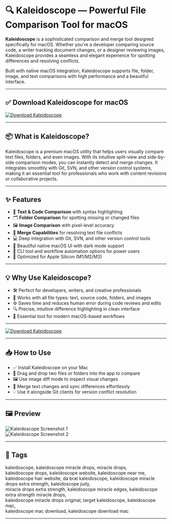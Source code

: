 # 🔍 Kaleidoscope — Powerful File Comparison Tool for macOS

**Kaleidoscope** is a sophisticated comparison and merge tool designed specifically for macOS. Whether you're a developer comparing source code, a writer tracking document changes, or a designer reviewing images, Kaleidoscope provides a seamless and elegant experience for spotting differences and resolving conflicts.

Built with native macOS integration, Kaleidoscope supports file, folder, image, and text comparisons with high performance and a beautiful interface.

---

## ✅ Download Kaleidoscope for macOS  
[![Download Kaleidoscope](https://img.shields.io/badge/Download-Kaleidoscope-blueviolet)](#)

---

## 📦 What is Kaleidoscope?

Kaleidoscope is a premium macOS utility that helps users visually compare text files, folders, and even images. With its intuitive split-view and side-by-side comparison modes, you can instantly detect and merge changes. It integrates smoothly with Git, SVN, and other version control systems, making it an essential tool for professionals who work with content revisions or collaborative projects.

---

## ✨ Features

- 📝 **Text & Code Comparison** with syntax highlighting  
- 🗂 **Folder Comparison** for spotting missing or changed files  
- 🖼 **Image Comparison** with pixel-level accuracy  
- 🔄 **Merge Capabilities** for resolving text file conflicts  
- 💻 Deep integration with Git, SVN, and other version control tools  
- 🎨 Beautiful native macOS UI with dark mode support  
- 🔌 CLI tool and workflow automation options for power users  
- 🚀 Optimized for Apple Silicon (M1/M2/M3)  

---

## 💡 Why Use Kaleidoscope?

- 🛠 Perfect for developers, writers, and creative professionals  
- 📁 Works with all file types: text, source code, folders, and images  
- ⚙️ Saves time and reduces human error during code reviews and edits  
- 🔍 Precise, intuitive difference highlighting in clean interface  
- 🧩 Essential tool for modern macOS-based workflows  

---

[![Download Kaleidoscope](https://img.shields.io/badge/Download-Kaleidoscope-blueviolet)](#)

---

## 📥 How to Use

- ✅ Install Kaleidoscope on your Mac  
- 📝 Drag and drop two files or folders into the app to compare  
- 🖼 Use image diff mode to inspect visual changes  
- 🔀 Merge text changes and sync differences effortlessly  
- 💡 Use it alongside Git clients for version conflict resolution  

---

## 🖼 Preview

![Kaleidoscope Screenshot 1](https://framerusercontent.com/images/QRuIpujxsLY3rT4cD6ijXox9xuQ.png)  
![Kaleidoscope Screenshot 2](https://framerusercontent.com/images/2XdBDzqh5arN3QbYtCYf977Sk.png)  


---

## 📌 Tags

kaleidoscope, kaleidoscope miracle drops, miracle drops,  
kaleidoscope drops, kaleidoscope website, kaleidoscope near me,  
kaleidoscope hair website, da brat kaleidoscope, 
kaleidoscope miracle drops extra strength, kaleidoscope judy,  
miracle drops extra strength, kaleidoscope miracle edges, kaleidoscope extra strength miracle drops,  
kaleidoscope miracle drops original, target kaleidoscope, kaleidoscope mac,  
kaleidoscope mac download, kaleidoscope download mac

---
